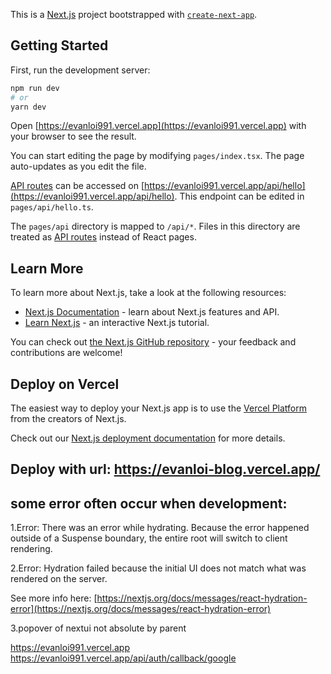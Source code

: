 This is a [Next.js](https://nextjs.org/) project bootstrapped with [`create-next-app`](https://github.com/vercel/next.js/tree/canary/packages/create-next-app).

## Getting Started

First, run the development server:

```bash
npm run dev
# or
yarn dev
```

Open [https://evanloi991.vercel.app](https://evanloi991.vercel.app) with your browser to see the result.

You can start editing the page by modifying `pages/index.tsx`. The page auto-updates as you edit the file.

[API routes](https://nextjs.org/docs/api-routes/introduction) can be accessed on [https://evanloi991.vercel.app/api/hello](https://evanloi991.vercel.app/api/hello). This endpoint can be edited in `pages/api/hello.ts`.

The `pages/api` directory is mapped to `/api/*`. Files in this directory are treated as [API routes](https://nextjs.org/docs/api-routes/introduction) instead of React pages.

## Learn More

To learn more about Next.js, take a look at the following resources:

- [Next.js Documentation](https://nextjs.org/docs) - learn about Next.js features and API.
- [Learn Next.js](https://nextjs.org/learn) - an interactive Next.js tutorial.

You can check out [the Next.js GitHub repository](https://github.com/vercel/next.js/) - your feedback and contributions are welcome!

## Deploy on Vercel

The easiest way to deploy your Next.js app is to use the [Vercel Platform](https://vercel.com/new?utm_medium=default-template&filter=next.js&utm_source=create-next-app&utm_campaign=create-next-app-readme) from the creators of Next.js.

Check out our [Next.js deployment documentation](https://nextjs.org/docs/deployment) for more details.


## Deploy with url: https://evanloi-blog.vercel.app/


## some error often occur when development:


1.Error: There was an error while hydrating. Because the error happened outside of a Suspense boundary, the entire root will switch to client rendering.

2.Error: Hydration failed because the initial UI does not match what was rendered on the server.

See more info here: [https://nextjs.org/docs/messages/react-hydration-error](https://nextjs.org/docs/messages/react-hydration-error)

3.popover of nextui not absolute by parent


https://evanloi991.vercel.app
https://evanloi991.vercel.app/api/auth/callback/google



